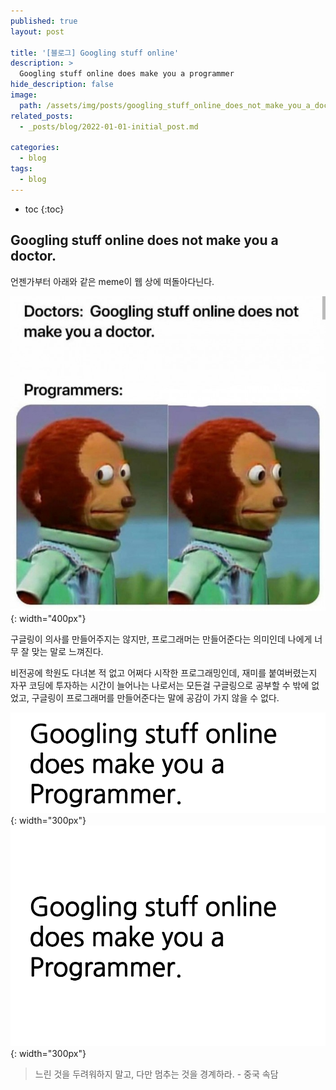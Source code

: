 ```yaml
---
published: true
layout: post

title: '[블로그] Googling stuff online'
description: >
  Googling stuff online does make you a programmer
hide_description: false
image: 
  path: /assets/img/posts/googling_stuff_online_does_not_make_you_a_doctor.jpg
related_posts:
  - _posts/blog/2022-01-01-initial_post.md

categories:
  - blog
tags:
  - blog
---
```

* toc
{:toc}

## Googling stuff online does not make you a doctor.

언젠가부터 아래와 같은 meme이 웹 상에 떠돌아다닌다.  

![googling_stuff_online_does_not_make_you_a_doctor](/assets/img/posts/googling_stuff_online_does_not_make_you_a_doctor.jpg){: width="400px"}  

구글링이 의사를 만들어주지는 않지만, 프로그래머는 만들어준다는 의미인데 나에게 너무 잘 맞는 말로 느껴진다.  

비전공에 학원도 다녀본 적 없고 어쩌다 시작한 프로그래밍인데, 재미를 붙여버렸는지 자꾸 코딩에 투자하는 시간이 늘어나는 나로서는 모든걸 구글링으로 공부할 수 밖에 없었고, 구글링이 프로그래머를 만들어준다는 말에 공감이 가지 않을 수 없다.  

![googling_does_make_you_a_programmer](/assets/img/blog/googling_does_make_you_a_programmer.png){: width="300px"}
![googling_does_make_you_a_programmer_space](/assets/img/blog/googling_does_make_you_a_programmer_space.png){: width="300px"}

> 느린 것을 두려워하지 말고, 다만 멈추는 것을 경계하라. - 중국 속담